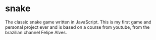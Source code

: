 # snake
The classic snake game written in JavaScript. This is my first game and personal project ever and is based on a course from youtube, from the brazilian channel Felipe Alves.
